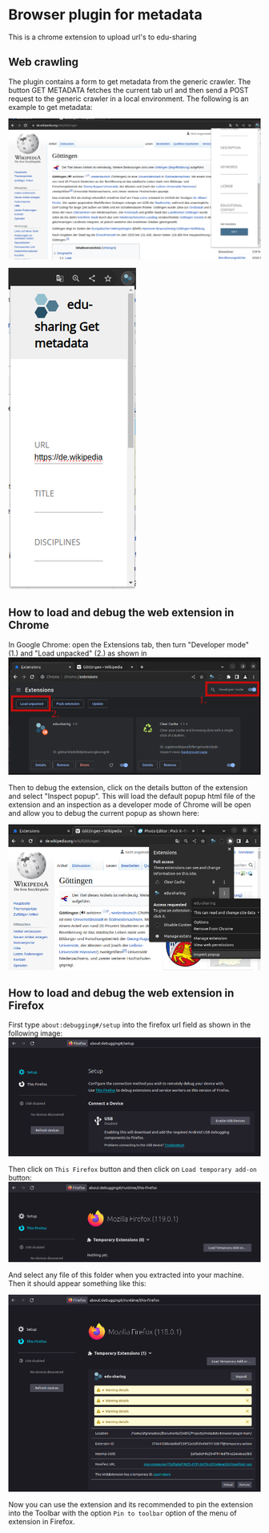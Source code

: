 # Browser plugin for metadata

This is a chrome extension to upload url's to edu-sharing


## Web crawling

The plugin contains a form to get metadata from the generic crawler. The button GET METADATA fetches the current tab url and then send a POST request to the generic crawler in a local environment. The following is an example to get metadata:

![Form to get metadata - URL to crawl](https://github.com/openeduhub/metadata-browser-plugin/blob/add_metadata_form/docs/Fig3.png)

![Form to get metadata - URL to crawl](https://github.com/openeduhub/metadata-browser-plugin/blob/add_metadata_form/docs/Fig2.png)

## How to load and debug the web extension in Chrome
In Google Chrome: open the Extensions tab, then turn "Developer mode" (1.) and "Load unpacked" (2.) as shown in ![Load extension - Chrome](https://github.com/openeduhub/metadata-browser-plugin/blob/add_metadata_form/docs/Fig4.png)

Then to debug the extension, click on the details button of the extension and select "Inspect popup". This will load the default popup html file of the extension and an inspection as a developer mode of Chrome will be open and allow you to debug the current popup as shown here:

![Debug extension - Chrome](https://github.com/openeduhub/metadata-browser-plugin/blob/add_metadata_form/docs/Fig5.png)


## How to load and debug the web extension in Firefox
First type `about:debugging#/setup` into the firefox url field as shown in the following image:
![Debug extension - Firefox](https://github.com/openeduhub/metadata-browser-plugin/blob/add_metadata_form/docs/Fig7.png)

Then click on `This Firefox` button and then click on `Load temporary add-on` button:
![Load extension - Firefox](https://github.com/openeduhub/metadata-browser-plugin/blob/add_metadata_form/docs/Fig8.png)

And select any file of this folder when you extracted into your machine. Then it should appear something like this:

![Load extension - Firefox](https://github.com/openeduhub/metadata-browser-plugin/blob/add_metadata_form/docs/Fig6.png)

Now you can use the extension and its recommended to pin the extension into the Toolbar with the option `Pin to toolbar` option of the menu of extension in Firefox.
